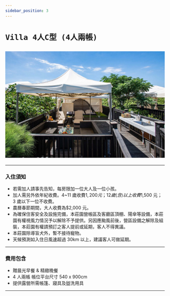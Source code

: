```yaml
---
sidebar_position: 3
---
```


# `Villa 4人C型 (4人兩帳)`

## ![](./../../static/img/camp/c-3.jpg)

---

### 入住須知

- 若需加人請事先告知，每房限加一位大人及一位小孩。
- 加人需另外依年紀收費。4~11 歲收費$1,200 元；12 歲(含)以上收費$1,500 元；3 歲以下一位不收費。
- 農曆春節期間，大人收費為$2,000 元。
- 為確保住客安全及設施完備，本莊園營帳區及客廳區頂棚、陽傘等設備，本莊園有權視風力情況予以解除不予提供。另因應颱風前後，營區設備之解除及組裝，本莊園有權請預訂之客人提前或延期，客人不得異議。
- 本莊園除導盲犬外，暫不接待寵物。
- 天候預測如入住日風速超過 30km 以上，建議客人可做延期。

---

### 費用包含

- 贈晨光早餐 & 精緻晚餐
- 4 人兩帳 帳位平台尺寸 540 x 900cm
- 提供露營所需帳篷、寢具及盥洗用具

---

